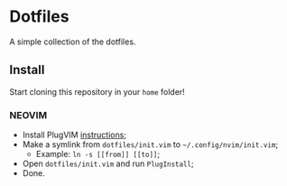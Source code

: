 # Dotfiles

A simple collection of the dotfiles.

## Install

Start cloning this repository in your `home` folder!

### NEOVIM

- Install PlugVIM [instructions](https://github.com/junegunn/vim-plug);
- Make a symlink from `dotfiles/init.vim` to `~/.config/nvim/init.vim`;
  - Example: `ln -s [[from]] [[to]]`;
- Open `dotfiles/init.vim` and run `PlugInstall`;
- Done.
